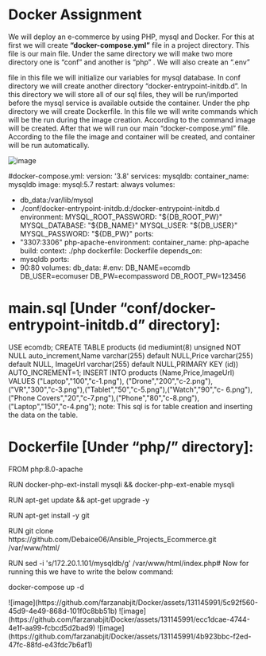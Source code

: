 # Docker Assignment



We will deploy an e-commerce by using PHP, mysql and Docker.
 For this at first we will create
<b>“docker-compose.yml”</b> file in a project directory. This file is our main file. Under the same directory we
will make two more directory one is “conf” and another is “php” . We will also create an “.env”

file in this file we will initialize our variables for mysql database. In conf directory we will create
another directory “docker-entrypoint-initdb.d”. In this directory we will store all of our sql files,
they will be run/imported before the mysql service is available outside the container. Under the php
directory we will create Dockerfile. In this file we will write commands which will be the run
during the image creation. According to the command image will be created. After that we will run
our main “docker-compose.yml” file. According to the file the image and container will be created,
and container will be run automatically.

![image](https://github.com/farzanabjit/Docker/assets/131145991/23b5d7c2-dddc-4ccb-af42-c3abf48646ef)

#docker-compose.yml:
version: '3.8'
services:
mysqldb:
container_name: mysqldb
image: mysql:5.7
restart: always
volumes:
- db_data:/var/lib/mysql
- ./conf/docker-entrypoint-initdb.d:/docker-entrypoint-initdb.d environment:
MYSQL_ROOT_PASSWORD: "${DB_ROOT_PW}"
MYSQL_DATABASE: "${DB_NAME}"
MYSQL_USER: "${DB_USER}"
MYSQL_PASSWORD: "${DB_PW}"
ports:
- "3307:3306"
php-apache-environment:
container_name: php-apache
build:
context: ./php
dockerfile: Dockerfile
depends_on:
- mysqldb
ports:
- 90:80
volumes:
db_data:
#.env:
DB_NAME=ecomdb
DB_USER=ecomuser
DB_PW=ecompassword
DB_ROOT_PW=123456


# main.sql [Under “conf/docker-entrypoint-initdb.d” directory]:
USE ecomdb;
CREATE TABLE products (id mediumint(8) unsigned NOT NULL auto_increment,Name
varchar(255) default NULL,Price varchar(255) default NULL, ImageUrl varchar(255) default
NULL,PRIMARY KEY (id)) AUTO_INCREMENT=1;
INSERT INTO products (Name,Price,ImageUrl) VALUES ("Laptop","100","c-1.png"),
("Drone","200","c-2.png"),("VR","300","c-3.png"),("Tablet","50","c-5.png"),("Watch","90","c-
6.png"),("Phone Covers","20","c-7.png"),("Phone","80","c-8.png"),("Laptop","150","c-4.png");
note: This sql is for table creation and inserting the data on the table.
# Dockerfile [Under “php/” directory]:
<p>FROM php:8.0-apache</p>
<p>RUN docker-php-ext-install mysqli && docker-php-ext-enable mysqli</p>
<p>RUN apt-get update && apt-get upgrade -y</p>
<p>RUN apt-get install -y git</p>
<p>RUN git clone https://github.com/Debaice06/Ansible_Projects_Ecommerce.git /var/www/html/</p>
<p>RUN sed -i 's/172.20.1.101/mysqldb/g' /var/www/html/index.php# Now for running this we have to write the below command:</p>
<p>docker-compose up -d</p>
![image](https://github.com/farzanabjit/Docker/assets/131145991/5c92f560-45d9-4e49-868d-101f0c8bb51b)
![image](https://github.com/farzanabjit/Docker/assets/131145991/ecc1dcae-4744-4e1f-aa99-fcbcd5d2bad9)
![image](https://github.com/farzanabjit/Docker/assets/131145991/4b923bbc-f2ed-47fc-88fd-e43fdc7b6af1)
